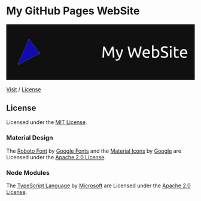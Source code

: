 # My GitHub Pages WebSite

![Banner](design/images/banner.jpg)

[Visit](http://caiodsa-lab.github.io)
 / 
[License](#license)

## License
Licensed under the [MIT License](https://github.com/caiodsa-lab/caiodsa-lab.github.io/blob/main/LICENSE).

### Material Design
The [Roboto Font](https://github.com/googlefonts/roboto) by [Google Fonts](https://github.com/googlefonts/) and the [Material Icons](https://github.com/google/material-design-icons) by [Google](https://github.com/google/) are Licensed under the [Apache 2.0 License](http://www.apache.org/licenses/LICENSE-2.0).

### Node Modules

The [TypeScript Language](https://github.com/microsoft/TypeScript/) by [Microsoft](https://github.com/microsoft/) are Licensed under the [Apache 2.0 License](http://www.apache.org/licenses/LICENSE-2.0).